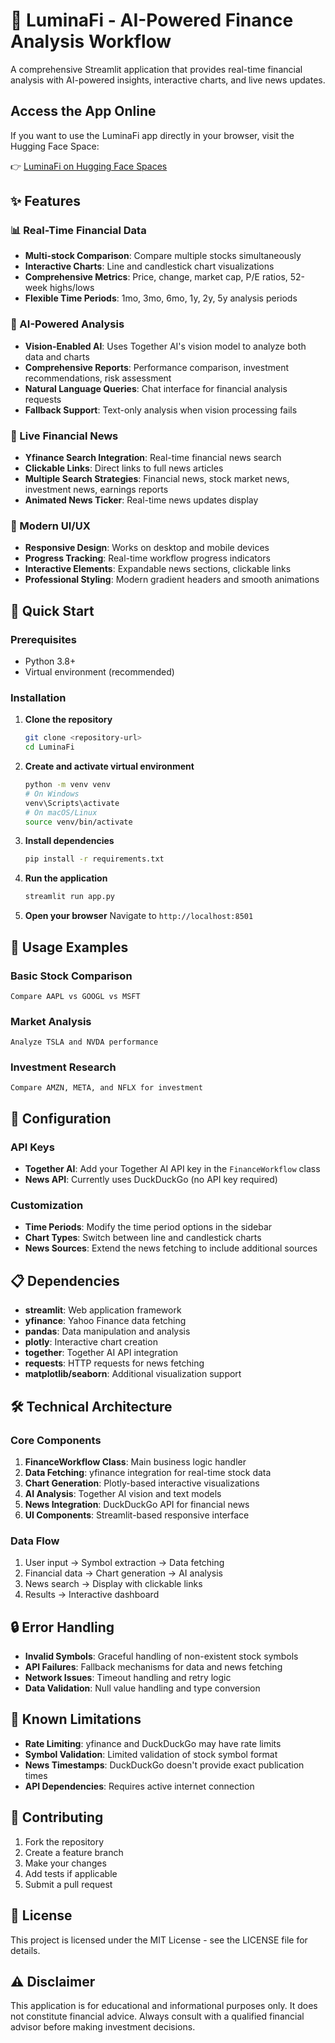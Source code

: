 # 🤖 LuminaFi - AI-Powered Finance Analysis Workflow

A comprehensive Streamlit application that provides real-time financial analysis with AI-powered insights, interactive charts, and live news updates.

## Access the App Online

If you want to use the LuminaFi app directly in your browser, visit the Hugging Face Space:

👉 [LuminaFi on Hugging Face Spaces](https://huggingface.co/spaces/AreejMehboob17/LuminaFi)

## ✨ Features

### 📊 Real-Time Financial Data
- **Multi-stock Comparison**: Compare multiple stocks simultaneously
- **Interactive Charts**: Line and candlestick chart visualizations
- **Comprehensive Metrics**: Price, change, market cap, P/E ratios, 52-week highs/lows
- **Flexible Time Periods**: 1mo, 3mo, 6mo, 1y, 2y, 5y analysis periods

### 🤖 AI-Powered Analysis
- **Vision-Enabled AI**: Uses Together AI's vision model to analyze both data and charts
- **Comprehensive Reports**: Performance comparison, investment recommendations, risk assessment
- **Natural Language Queries**: Chat interface for financial analysis requests
- **Fallback Support**: Text-only analysis when vision processing fails

### 📰 Live Financial News
- **Yfinance Search Integration**: Real-time financial news search
- **Clickable Links**: Direct links to full news articles
- **Multiple Search Strategies**: Financial news, stock market news, investment news, earnings reports
- **Animated News Ticker**: Real-time news updates display

### 🎨 Modern UI/UX
- **Responsive Design**: Works on desktop and mobile devices
- **Progress Tracking**: Real-time workflow progress indicators
- **Interactive Elements**: Expandable news sections, clickable links
- **Professional Styling**: Modern gradient headers and smooth animations

## 🚀 Quick Start

### Prerequisites
- Python 3.8+
- Virtual environment (recommended)

### Installation

1. **Clone the repository**
   ```bash
   git clone <repository-url>
   cd LuminaFi
   ```

2. **Create and activate virtual environment**
   ```bash
   python -m venv venv
   # On Windows
   venv\Scripts\activate
   # On macOS/Linux
   source venv/bin/activate
   ```

3. **Install dependencies**
   ```bash
   pip install -r requirements.txt
   ```

4. **Run the application**
   ```bash
   streamlit run app.py
   ```

5. **Open your browser**
   Navigate to `http://localhost:8501`

## 💬 Usage Examples

### Basic Stock Comparison
```
Compare AAPL vs GOOGL vs MSFT
```

### Market Analysis
```
Analyze TSLA and NVDA performance
```

### Investment Research
```
Compare AMZN, META, and NFLX for investment
```

## 🔧 Configuration

### API Keys
- **Together AI**: Add your Together AI API key in the `FinanceWorkflow` class
- **News API**: Currently uses DuckDuckGo (no API key required)

### Customization
- **Time Periods**: Modify the time period options in the sidebar
- **Chart Types**: Switch between line and candlestick charts
- **News Sources**: Extend the news fetching to include additional sources

## 📋 Dependencies

- **streamlit**: Web application framework
- **yfinance**: Yahoo Finance data fetching
- **pandas**: Data manipulation and analysis
- **plotly**: Interactive chart creation
- **together**: Together AI API integration
- **requests**: HTTP requests for news fetching
- **matplotlib/seaborn**: Additional visualization support

## 🛠️ Technical Architecture

### Core Components
1. **FinanceWorkflow Class**: Main business logic handler
2. **Data Fetching**: yfinance integration for real-time stock data
3. **Chart Generation**: Plotly-based interactive visualizations
4. **AI Analysis**: Together AI vision and text models
5. **News Integration**: DuckDuckGo API for financial news
6. **UI Components**: Streamlit-based responsive interface

### Data Flow
1. User input → Symbol extraction → Data fetching
2. Financial data → Chart generation → AI analysis
3. News search → Display with clickable links
4. Results → Interactive dashboard

## 🔒 Error Handling

- **Invalid Symbols**: Graceful handling of non-existent stock symbols
- **API Failures**: Fallback mechanisms for data and news fetching
- **Network Issues**: Timeout handling and retry logic
- **Data Validation**: Null value handling and type conversion

## 🚧 Known Limitations

- **Rate Limiting**: yfinance and DuckDuckGo may have rate limits
- **Symbol Validation**: Limited validation of stock symbol format
- **News Timestamps**: DuckDuckGo doesn't provide exact publication times
- **API Dependencies**: Requires active internet connection

## 🤝 Contributing

1. Fork the repository
2. Create a feature branch
3. Make your changes
4. Add tests if applicable
5. Submit a pull request

## 📄 License

This project is licensed under the MIT License - see the LICENSE file for details.

## ⚠️ Disclaimer

This application is for educational and informational purposes only. It does not constitute financial advice. Always consult with a qualified financial advisor before making investment decisions.



